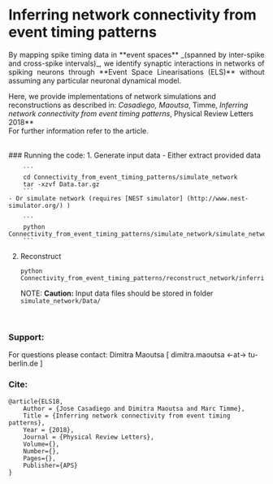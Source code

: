 # Inferring network connectivity from event timing patterns




<p style="text-align:justify;">By mapping spike timing data in **event spaces** _(spanned by inter-spike and cross-spike intervals)_, we identify synaptic interactions in networks of spiking neurons through **Event Space Linearisations (ELS)** without assuming any particular neuronal dynamical model. 

Here, we provide implementations of network simulations and reconstructions as described in:
**Casadiego*, Maoutsa*, Timme, _Inferring network connectivity from event timing patterns_, Physical Review Letters 2018**  
For further information refer to the article.


<br>
### Running the code:
1. Generate input data
    - Either extract provided data
    
        ```
        cd Connectivity_from_event_timing_patterns/simulate_network
        tar -xzvf Data.tar.gz
        ```
    - Or simulate network (requires [NEST simulator] (http://www.nest-simulator.org/) )
    
        ```
        python Connectivity_from_event_timing_patterns/simulate_network/simulate_network.py
        ```
2. Reconstruct
    ```
    python Connectivity_from_event_timing_patterns/reconstruct_network/inferring_connections_from_spikes.py
    
    ```
    NOTE: **Caution:** Input data files should be stored in folder `simulate_network/Data/`



<br>

### Support:
For questions please contact: Dimitra Maoutsa [ dimitra.maoutsa <-at-> tu-berlin.de ] 

### Cite:
```
@article{ELS18,
    Author = {Jose Casadiego and Dimitra Maoutsa and Marc Timme},
    Title = {Inferring network connectivity from event timing patterns},
    Year = {2018},
    Journal = {Physical Review Letters},
    Volume={},
    Number={},
    Pages={},
    Publisher={APS}
}
```